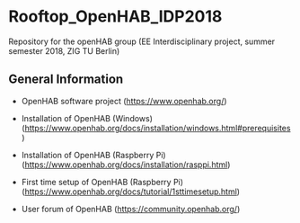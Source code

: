 # Rooftop_OpenHAB_IDP2018
Repository for the openHAB group (EE Interdisciplinary project, summer semester 2018, ZIG TU Berlin)

## General Information

* OpenHAB software project (https://www.openhab.org/)

* Installation of OpenHAB (Windows) (https://www.openhab.org/docs/installation/windows.html#prerequisites)

* Installation of OpenHAB (Raspberry Pi) (https://www.openhab.org/docs/installation/rasppi.html)

* First time setup of OpenHAB (Raspberry Pi) (https://www.openhab.org/docs/tutorial/1sttimesetup.html)

* User forum of OpenHAB (https://community.openhab.org/)
